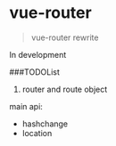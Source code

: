 # vue-router

> vue-router rewrite

In development

###TODOList


1. router and route object


main api:

- hashchange
- location
